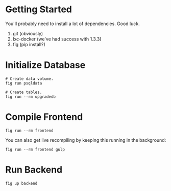 Getting Started
===============

You'll probably need to install a lot of dependencies. Good luck.

1. git (obviously)
2. lxc-docker (we've had success with 1.3.3)
3. fig (pip install?)


Initialize Database
===================

```
# Create data volume.
fig run psqldata

# Create tables.
fig run --rm upgradedb
```


Compile Frontend
================

```
fig run --rm frontend
```

You can also get live recompiling by keeping this running in the background:

```
fig run --rm frontend gulp
```


Run Backend
===========

```
fig up backend
```
